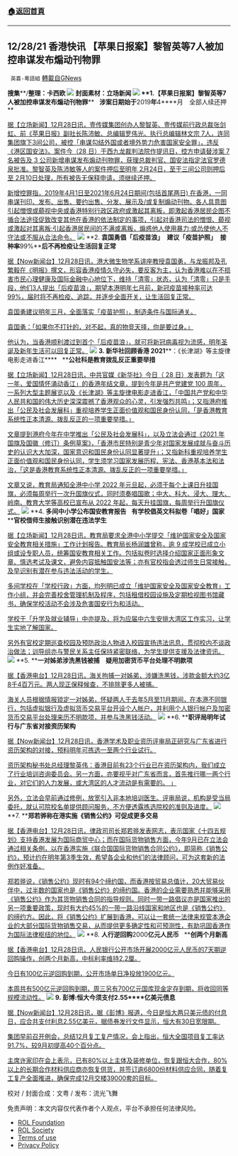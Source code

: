 ###  [:house:返回首頁](https://github.com/ourhimalayas/txt)
---


## 12/28/21 香港快讯 【苹果日报案】黎智英等7人被加控串谋发布煽动刊物罪
` 英喜-粵語組` [轉載自GNews](https://gnews.org/zh-hans/1798657/)

**搜集****/****整理：卡西欧**
![](https://assets.gnews.org/wp-content/uploads/2021/12/1228fenmian.jpg)
封面素材：立场新闻
![](https://assets.gnews.org/wp-content/uploads/2021/12/Screen-Shot-2021-12-28-at-9.13.46-AM.png)
**1.****【苹果日报案】黎智英等****7****人被加控串谋发布煽动刊物罪****   ****涉案日期始于****2019****年****4****月　全部人续还押**

[据【立场新闻】12月28日讯，壹传媒集团创办人黎智英、壹传媒前行政总裁张剑虹、前《苹果日报》副社长陈沛敏、总编辑罗伟光、执行总编辑林文宗 7人，连同集团旗下3间公司，被控「串谋勾结外国或者境外势力危害国家安全罪」，违反《港区国安法》。案件今（28 日）于西九龙裁判法院作提讯日，控方申请替涉案 7 名被告及 3 公司新增串谋发布煽动刊物罪，获理总裁判官、国安法指定法官罗德泉批准。黎智英及陈沛敏等人的案件押后至明年 2月24日，至于三间公司则押后至 2月10日处理，所有被告无保释申请，须继续还押。](https://www.thestandnews.com/court/蘋果日報案黎智英等-7-人被加控串謀發布煽動刊物罪-涉案日期始於-2019-年4-月-全部人續還押)

[新增控罪指，2019年4月1日至2021年6月24日期间(包括首尾两日) 在香港，一同串谋刊印、发布、出售、要约出售、分发、展示及/或复制煽动刊物。各人具意图引起憎恨或藐视中央或香港特别行政区政府或激起其离叛，即激起香港居民企图不循合法途径促致改变其他在香港的依法制定的事项，引起对香港司法的憎恨、藐视或激起对其离叛;引起香港居民间的不满或离叛，煽惑他人使用暴力;或怂使他人不守法或不服从合法命令。](https://www.thestandnews.com/court/蘋果日報案黎智英等-7-人被加控串謀發布煽動刊物罪-涉案日期始於-2019-年4-月-全部人續還押)
![](https://assets.gnews.org/wp-content/uploads/2021/12/Screen-Shot-2021-12-28-at-9.13.57-AM.png)
**2. ****袁国勇倡「后疫苗浪」****  ****建议「疫苗护照」****  ****接种率****99%****后不再检疫让生活回复正常**

[据【Now新闻台】12月28日讯，港大微生物学系讲座教授袁国勇，与龙振邦及孔繁毅在《明报》撰文，形容香港疫情久守必失，要反客为主，认为香港难以在不损害市民心理健康及国际金融中心地位下，维持「清零」状态，认为「清零」只是手段，他们3人提出「后疫苗浪」，期望本港明年七月前，新冠疫苗接种率可达99%，届时将不再检疫、追踪，并逐步全面开关，让生活回复正常。](https://news.now.com/home/local/player?newsId=461354)

[袁国勇建议明年三月，全面落实「疫苗护照」，制造条件与国际通关。](https://news.now.com/home/local/player?newsId=461354)

[袁国勇：「如果你不打针的，对不起，真的物竞天择，你是要过身。」](https://news.now.com/home/local/player?newsId=461354)

[他认为，当香港顺利渡过到首个「后疫苗浪」，就可将新冠病毒视为流感，明年圣诞及新年生活可以回复正常。](https://news.now.com/home/local/player?newsId=461354)
![](https://assets.gnews.org/wp-content/uploads/2021/12/Screen-Shot-2021-12-28-at-9.14.05-AM.png)
**3. ****新华社回顾香港**** 2021****：《长津湖》等主旋律电影走进香江****   ****公社科是教育拨乱反正重要举措**

[据【立场新闻】12月28日讯，中共官媒《新华社》今日（ 28 日）发表题为「这一年，爱国情怀涌动香江」的香港年结文章，提到今年是共产党建党 100 周年，一系列大型主题展览以及《长津湖》等主旋律电影走进香江，「中国共产党和中华人民共和国的伟大历史深深震撼了香港观众的心灵，引发强烈共鸣」；又指港府推出「公民及社会发展科」重视培养学生正面价值观和国民身份认同，「是香港教育系统性正本清源、拨乱反正的一项重要举措。」](https://www.thestandnews.com/politics/新華社回顧-2021-年香港長津湖等主旋律電影走進香江-公社科是教育撥亂反正重要舉措)

[文章提到港府今年在中学推出「公民及社会发展科」，以及立法会通过《2021 年国旗及国徽（修订）条例草案》，「香港市民特别是青少年对国家发展成就与奋斗历史的认识大大加深，国家意识和国民身份认同显著提升」；又指新科重视培养学生正面价值观和国民身份认同，学生须学习国家发展历程、宪法、香港基本法和法治，「这是香港教育系统性正本清源、拨乱反正的一项重要举措。」](https://www.thestandnews.com/politics/新華社回顧-2021-年香港長津湖等主旋律電影走進香江-公社科是教育撥亂反正重要舉措)

[文章又说，教育局通知全港中小学 2022 年元旦起，必须于每个上课日升挂国旗，必须每周举行一次升国旗仪式，同时须奏唱国歌；中大、科大、浸大、理大、岭南、教育大学等高校已宣布从 2022 年起，每天升挂国旗，每周举行升国旗仪式。](https://www.thestandnews.com/politics/新華社回顧-2021-年香港長津湖等主旋律電影走進香江-公社科是教育撥亂反正重要舉措)
![](https://assets.gnews.org/wp-content/uploads/2021/12/Screen-Shot-2021-12-28-at-9.14.13-AM.png)
**4. ****多间中小学公布国安教育报告****   ****有学校倡英文科拟卷「唱好」国家****   ****官校借师生接触识别潜在违法学生**

[据【立场新闻】12月28日讯，教育局要求全港中小学提交「维护国家安全及国家安全教育相关措施」工作计划报告。教育局长杨润雄曾称，逾 9 成学校已成立小组或设专职人员，统筹国安教育相关工作。包括拟卷时选择介绍国家正面形象文章、慎选考试及课文，避免内容抵触国安法等；亦有官校指会透过师生日常接触，及早识别有潜在参与违法活动的学生。](https://www.thestandnews.com/politics/多間中小學公布國安教育報告-有學校倡英文科擬卷唱好國家-官校借師生接觸識別潛在違法學生)

[多间学校在「学校行政」方面，均列明已成立「维护国家安全及国家安全教育」工作小组，并会完善校舍管理机制及程序，包括租借校园设施及定期检视图书馆藏书，确保学校活动不会涉及危害国安行为和活动。](https://www.thestandnews.com/politics/多間中小學公布國安教育報告-有學校倡英文科擬卷唱好國家-官校借師生接觸識別潛在違法學生)

[学校于「升学及就业辅导」中亦提及，将为应届中六生安排大湾区工作实习，让学生实地了解国家。](https://www.thestandnews.com/politics/多間中小學公布國安教育報告-有學校倡英文科擬卷唱好國家-官校借師生接觸識別潛在違法學生)

[另外有官校定期巡查校园及预防政治人物进入校园宣扬违法讯息，贯彻校内不谈政治做法；训导组亦与警民关系主任保持紧密联络，为学生提供支援及法律资讯。](https://www.thestandnews.com/politics/多間中小學公布國安教育報告-有學校倡英文科擬卷唱好國家-官校借師生接觸識別潛在違法學生)
![](https://assets.gnews.org/wp-content/uploads/2021/12/Screen-Shot-2021-12-28-at-9.14.22-AM.png)
**5. ****一对姊弟涉洗黑钱被捕　疑用加密货币平台处理不明款项**

[据【香港电台】12月28日讯，海关拘捕一对姊弟，涉嫌洗黑钱，涉款金额大约3亿8千4百万元。两人现正保释候查，不排除更多人被捕。](https://news.rthk.hk/rthk/ch/component/k2/1626314-20211228.htm)

[海关人员根据情报锁定一对姊弟，怀疑两人于去年5月至11月期间，在本港不同银行，包括虚拟银行及虚拟货币交易平台开设个人帐户，并利用个人银行帐户及加密货币交易平台处理来历不明款项，并参与洗黑钱活动。](https://news.rthk.hk/rthk/ch/component/k2/1626314-20211228.htm)
![](https://assets.gnews.org/wp-content/uploads/2021/12/Screen-Shot-2021-12-28-at-9.14.33-AM.png)
**6. ****职评局明年试行与广东省对接资历架构**

[据【Now新闻台】12月28日讯，香港学术及职业资历评审局正研究与广东省进行资历架构的对接，预料明年可拣选一至两个行业试行。](https://news.now.com/home/local/player?newsId=461376)

[资历架构秘书处总经理黎英伟：香港目前有23个行业已在资历架构内，我们成立了行业培训咨询委员会。另一方面，亦要视乎对广东省而言，首先推行哪一两个行业，对它们的人力发展，或大湾区的人才流动是有需要的。 」](https://news.now.com/home/local/player?newsId=461376)

[另外，立法会早前通过修例，放宽引入非本地培训医生。评审局说，机构是受当局委托，就认可院校名单提供顾问服务，不方便透露拣选院校的准则及进度。](https://news.now.com/home/local/player?newsId=461376)
![](https://assets.gnews.org/wp-content/uploads/2021/12/Screen-Shot-2021-12-28-at-9.14.42-AM.png)
**7. ****郑若骅称在港实施《销售公约》可促成更多交易**

[据【香港电台】12月28日讯，律政司司长郑若骅发表网志，表示国家《十四五规划》支持香港发展为国际商贸中心；而在国际货物销售方面，今年9月已在立法会通过相关条例，以在香港实施《联合国国际货物销售合同公约》，即简称《销售公约》，预计约在明年第3季生效，希望各企业和他们的法律顾问，可为这套新的法例作好准备。](https://news.rthk.hk/rthk/ch/component/k2/1626275-20211228.htm)

[郑若骅说，《销售公约》现时有94个缔约国，而香港按贸易总值计，20大贸易伙伴中，过半数的国家也是《销售公约》的缔约国。香港的企业需要熟悉并能够采用《销售公约》作为其货物销售合同的指导规则。同时一带一路倡议亦是国家推出的另一项重要政策，现时有大约45%的一带一路沿线国家和地区也是《销售公约》的缔约方。因此，将《销售公约》扩展到香港，可以让一套统一法律来规管本港企业的大部分国际货物销售交易，从而提供更多确定性和可预测性，有助巩固香港作为国际法律枢纽的地位。](https://news.rthk.hk/rthk/ch/component/k2/1626275-20211228.htm)
![](https://assets.gnews.org/wp-content/uploads/2021/12/Screen-Shot-2021-12-28-at-9.14.52-AM.png)
**8. ****人行逆回购****2000****亿元人民币****   ****创两个月新高**

[据【香港电台】12月28日讯，人民银行公开市场开展2000亿元人民币的7天期逆回购操作，创两个月新高，中标利率维持2.2厘。](https://news.rthk.hk/rthk/ch/component/k2/1626239-20211228.htm?spTabChangeable=0)

[今日有100亿元逆回购到期，公开市场单日净投放1900亿元。](https://news.rthk.hk/rthk/ch/component/k2/1626239-20211228.htm?spTabChangeable=0)

[本周共有500亿元逆回购到期，周三另有700亿元国库现金定存到期，将收回同等规模流动性。](https://news.rthk.hk/rthk/ch/component/k2/1626239-20211228.htm?spTabChangeable=0)
![](https://assets.gnews.org/wp-content/uploads/2021/12/Screen-Shot-2021-12-28-at-9.15.01-AM.png)
**9. ****彭博****:****恒大今须支付****2.55****亿美元债息**

[据【Now新闻台】12月28日讯，据《彭博》报道，今日是恒大两只美元债的付息日，应合共支付利息2.55亿美元，据债券发行文件显示，恒大有30日宽限期。](https://news.now.com/home/finance/player?newsId=461384)

[集团早前召开例会，总结12月复工复产情况，会上指出，恒大全国项目复工率达91.7%，较9月初提高40个百分点。](https://news.now.com/home/finance/player?newsId=461384)

[主席许家印在会上表示，已有80%以上主体及装修单位，恢复跟恒大合作，80%以上的长期合作材料供应商亦恢复供货，并签订逾6800份材料供应合同，随着复工复产全面推进，确保完成12月交楼39000套的目标。](https://news.now.com/home/finance/player?newsId=461384)

校对 / 封面合成：文粤 / 发布：流光飞舞

 

免责声明：本文内容仅代表作者个人观点，平台不承担任何法律风险。

- [ROL Foundation](https://rolfoundation.org/)
- [ROL Society](https://rolsociety.org/)
- [Terms of use](https://gnews.org/terms-of-use-3/)
- [Privacy Policy](https://gnews.org/privacy-policy/)
